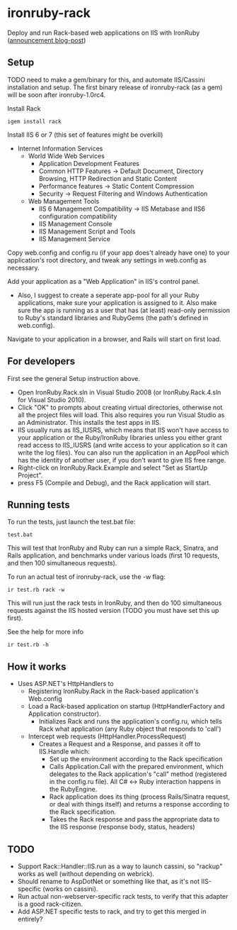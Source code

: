 ironruby-rack
=============
Deploy and run Rack-based web applications on IIS with IronRuby ([announcement blog-post](http://blog.jimmy.schementi.com/2009/05/ironruby-at-railsconf-2009.html#iis))

Setup
-----
TODO need to make a gem/binary for this, and automate IIS/Cassini installation
and setup. The first binary release of ironruby-rack (as a gem) will be soon after
ironruby-1.0rc4.

Install Rack

    igem install rack

Install IIS 6 or 7 (this set of features might be overkill)

*  Internet Information Services
   *  World Wide Web Services
      *  Application Development Features
      *  Common HTTP Features -> Default Document, Directory Browsing, 
         HTTP Redirection and Static Content
      *  Performance features -> Static Content Compression
      *  Security -> Request Filtering and Windows Authentication
   *  Web Management Tools
      *  IIS 6 Management Compatibility -> IIS Metabase and IIS6 configuration
         compatibility
      *  IIS Management Console
      *  IIS Management Script and Tools
      *  IIS Management Service

Copy web.config and config.ru (if your app does't already have one) to your
application's root directory, and tweak any settings in web.config as necessary.

Add your application as a "Web Application" in IIS's control panel.

* Also, I suggest to create a seperate app-pool for all your Ruby applications, 
  make sure your application is assigned to it. Also make sure the app is 
  running as a user that has (at least) read-only permission to Ruby's
  standard libraries and RubyGems (the path's defined in web.config).

Navigate to your application in a browser, and Rails will start on first load.

For developers
--------------
First see the general Setup instruction above.

* Open IronRuby.Rack.sln in Visual Studio 2008 (or IronRuby.Rack.4.sln 
  for Visual Studio 2010).
* Click "OK" to prompts about creating virtual directories, otherwise not 
  all the project files will load. This also requires you run Visual Studio
  as an Administrator. This installs the test apps in IIS.
* IIS usually runs as IIS_IUSRS, which means that IIS won't have access
  to your application or the Ruby/IronRuby libraries unless you either grant
  read access to IIS_IUSRS (and write access to your application so it can
  write the log files). You can also run the application in an AppPool which
  has the identity of another user, if you don't want to give IIS free range.
* Right-click on IronRuby.Rack.Example and select "Set as StartUp Project".
* press F5 (Compile and Debug), and the Rack application will start.

Running tests
-------------
To run the tests, just launch the test.bat file:

    test.bat

This will test that IronRuby and Ruby can run a simple Rack, Sinatra, and Rails
application, and benchmarks under various loads (first 10 requests, and then
100 simultaneous requests).

To run an actual test of ironruby-rack, use the -w flag:

    ir test.rb rack -w

This will run just the rack tests in IronRuby, and then do 100 simultaneous
requests against the IIS hosted version (TODO you must have set this up first).

See the help for more info

    ir test.rb -h

How it works
------------
* Uses ASP.NET's HttpHandlers to
   * Registering IronRuby.Rack in the Rack-based application's Web.config
   * Load a Rack-based application on startup (HttpHandlerFactory and 
     Application constructor).
     * Initializes Rack and runs the application's config.ru, which tells Rack
       what application (any Ruby object that responds to 'call')
   * Intercept web requests (HttpHandler.ProcessRequest)
     * Creates a Request and a Response, and passes it off to IIS.Handle which:
       * Set up the environment according to the Rack specification
       * Calls Application.Call with the prepared environment, which delegates 
         to the Rack application's "call" method (registered in the config.ru
         file). All C# <-> Ruby interaction happens in the RubyEngine.
       * Rack application does its thing (process Rails/Sinatra request, or 
         deal with things itself) and returns a response according to the Rack 
         specification.
       * Takes the Rack response and pass the appropriate data to the IIS 
         response (response body, status, headers)

TODO
----
* Support Rack::Handler::IIS.run as a way to launch cassini, so
  "rackup" works as well (without depending on webrick).
* Should rename to AspDotNet or something like that, as it's not IIS-specific
  (works on cassini).
* Run actual non-webserver-specific rack tests, to verify that this adapter
  is a good rack-citizen.
* Add ASP.NET specific tests to rack, and try to get this merged in entirely?
